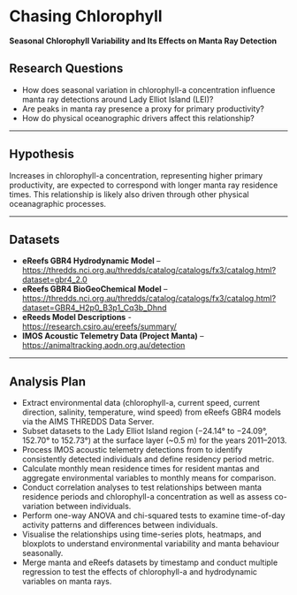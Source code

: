 # Chasing Chlorophyll
**Seasonal Chlorophyll Variability and Its Effects on Manta Ray Detection**  

## Research Questions
- How does seasonal variation in chlorophyll-a concentration influence manta ray detections around Lady Elliot Island (LEI)?  
- Are peaks in manta ray presence a proxy for primary productivity?
- How do physical oceanographic drivers affect this relationship?

---

## Hypothesis  
Increases in chlorophyll-a concentration, representing higher primary productivity, are expected to correspond with longer manta ray residence times. This relationship is likely also driven through other physical oceanagraphic processes.

---

## Datasets  
- **eReefs GBR4 Hydrodynamic Model** – https://thredds.nci.org.au/thredds/catalog/catalogs/fx3/catalog.html?dataset=gbr4_2.0
- **eReefs GBR4 BioGeoChemical Model** – https://thredds.nci.org.au/thredds/catalog/catalogs/fx3/catalog.html?dataset=GBR4_H2p0_B3p1_Cq3b_Dhnd
- **eReeds Model Descriptions** - https://research.csiro.au/ereefs/summary/
- **IMOS Acoustic Telemetry Data (Project Manta)** – https://animaltracking.aodn.org.au/detection

---

## Analysis Plan  
- Extract environmental data (chlorophyll-a, current speed, current direction, salinity, temperature, wind speed) from eReefs GBR4 models via the AIMS THREDDS Data Server.
- Subset datasets to the Lady Elliot Island region (−24.14° to −24.09°, 152.70° to 152.73°) at the surface layer (~0.5 m) for the years 2011–2013.
- Process IMOS acoustic telemetry detections from to identify consistently detected individuals and define residency period metric.
- Calculate monthly mean residence times for resident mantas and aggregate environmental variables to monthly means for comparison.
- Conduct correlation analyses to test relationships between manta residence periods and chlorophyll-a concentration as well as assess co-variation between individuals.
- Perform one-way ANOVA and chi-squared tests to examine time-of-day activity patterns and differences between individuals.
- Visualise the relationships using time-series plots, heatmaps, and bloxplots to understand environmental variability and manta behaviour seasonally.
- Merge manta and eReefs datasets by timestamp and conduct multiple regression to test the effects of chlorophyll-a and hydrodynamic variables on manta rays.

